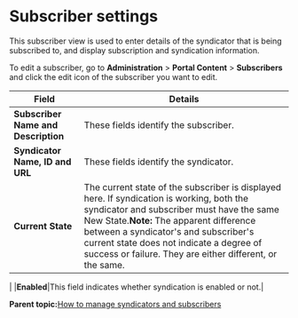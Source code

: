 # Subscriber settings

This subscriber view is used to enter details of the syndicator that is being subscribed to, and display subscription and syndication information.

To edit a subscriber, go to **Administration** \> **Portal Content** \> **Subscribers** and click the edit icon of the subscriber you want to edit.

|Field|Details|
|-----|-------|
|**Subscriber Name and Description**|These fields identify the subscriber.|
|**Syndicator Name, ID and URL**|These fields identify the syndicator.|
|**Current State**|The current state of the subscriber is displayed here. If syndication is working, both the syndicator and subscriber must have the same New State.**Note:** The apparent difference between a syndicator's and subscriber's current state does not indicate a degree of success or failure. They are either different, or the same.

|
|**Enabled**|This field indicates whether syndication is enabled or not.|

**Parent topic:**[How to manage syndicators and subscribers](../panel_help/wcm_syndication.md)

